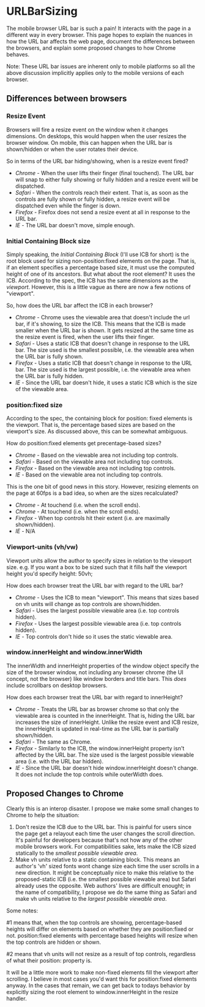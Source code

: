 # URLBarSizing
The mobile browser URL bar is such a pain! It interacts with the page in a different way in every browser.
This page hopes to explain the nuances in how the URL bar affects the web page, document the differences
between the browsers, and explain some proposed changes to how Chrome behaves.

Note: These URL bar issues are inherent only to mobile platforms so all the above discussion implicitly
applies only to the mobile versions of each browser.

## Differences between browsers

### Resize Event

Browsers will fire a resize event on the window when it changes dimensions. On desktops, this would happen
when the user resizes the browser window. On mobile, this can happen when the URL bar is shown/hidden or 
when the user rotates their device.

So in terms of the URL bar hiding/showing, when is a resize event fired?

  + *Chrome* - When the user lifts their finger (final touchend). The URL bar will snap to either fully showing or
  fully hidden and a resize event will be dispatched.
  + *Safari* - When the controls reach their extent. That is, as soon as the controls are fully shown or fully
  hidden, a resize event will be dispatched even while the finger is down.
  + *Firefox* - Firefox does not send a resize event at all in response to the URL bar.
  + *IE* - The URL bar doesn't move, simple enough.

### Initial Containing Block size

Simply speaking, the *Initial Containing Block* (I'll use ICB for short) is the root block used for sizing
non-position:fixed elements on the page. That is, if an element specifies a percentage based size, it must use the
computed height of one of its ancestors. But what about the root element? It uses the ICB. According to the spec, the
ICB has the same dimensions as the *viewport*. However, this is a little vague as there are now a few notions of
"viewport".

So, how does the URL bar affect the ICB in each browser?

  + *Chrome* - Chrome uses the viewable area that doesn't include the url bar, if it's showing, to size the ICB.
  This means that the ICB is made smaller when the URL bar is shown. It gets resized at the same time as the resize
  event is fired, when the user lifts their finger.
  + *Safari* - Uses a static ICB that doesn't change in response to the URL bar. The size used is the smallest possible,
  i.e. the viewable area when the URL bar is fully shown.
  + *Firefox* - Uses a static ICB that doesn't change in response to the URL bar. The size used is the largest possible,
  i.e. the viewable area when the URL bar is fully hidden.
  + *IE* - Since the URL bar doesn't hide, it uses a static ICB which is the size of the viewable area.
  
### position:fixed size

According to the spec, the containing block for position: fixed elements is the viewport. That is, the percentage based
sizes are based on the viewport's size. As discussed above, this can be somewhat ambiguous.

How do position:fixed elements get precentage-based sizes?

  + *Chrome* - Based on the viewable area not including top controls.
  + *Safari* - Based on the viewable area not including top controls.
  + *Firefox* - Based on the viewable area not including top controls.
  + *IE* - Based on the viewable area not including top controls.

This is the one bit of good news in this story. However, resizing elements on the page at 60fps is a bad idea, so when are
the sizes recalculated?

  + *Chrome* - At touchend (i.e. when the scroll ends).
  + *Chrome* - At touchend (i.e. when the scroll ends).
  + *Firefox* - When top controls hit their extent (i.e. are maximally shown/hidden).
  + *IE* - N/A
  
### Viewport-units (vh/vw)

Viewport units allow the author to specify sizes in relation to the viewport size. e.g. If you want a box to be sized such
that it fills half the viewport height you'd specify height: 50vh;

How does each browser treat the URL bar with regard to the URL bar?

  + *Chrome* - Uses the ICB to mean "viewport". This means that sizes based on vh units will change as top controls are
  shown/hidden.
  + *Safari* - Uses the largest possible viewable area (i.e. top controls hidden).
  + *Firefox* - Uses the largest possible viewable area (i.e. top controls hidden).
  + *IE* - Top controls don't hide so it uses the static viewable area.

### window.innerHeight and window.innerWidth

The innerWidth and innerHeight properties of the window object specify the size of the browser window, not including any
browser chrome (the UI concept, not the browser) like window borders and title bars. This *does* include scrollbars on
desktop browsers.

How does each browser treat the URL bar with regard to innerHeight?

  + *Chrome* - Treats the URL bar as browser chrome so that only the viewable area is counted in the innerHeight. That is,
  hiding the URL bar increases the size of innerHeight. Unlike the resize event and ICB resize, the innerHeight is
  updated in real-time as the URL bar is partially shown/hidden.
  + *Safari* - The same as Chrome.
  + *Firefox* - Similarly to the ICB, the window.innerHeight property isn't affected by the URL bar. The size used is the
  largest possible viewable area (i.e. with the URL bar hidden).
  + *IE* - Since the URL bar doesn't hide window.innerHeight doesn't change. It does not include the top controls while
  outerWidth does.

## Proposed Changes to Chrome

Clearly this is an interop disaster. I propose we make some small changes to Chrome to help the situation:

1. Don't resize the ICB due to the URL bar. This is painful for users since the page get a relayout each time the user
changes the scroll direction. It's painful for developers because that's not how any of the other mobile browsers
work. For compatibilities sake, lets make the ICB sized statically to the *smallest possible viewable area*.
2. Make vh units relative to a static containing block. This means an author's 'vh' sized fonts wont change size each
time the user scrolls in a new direction. It might be conceptually nice to make this relative to the proposed-static
ICB (i.e. the smallest possible viewable area) but Safari already uses the opposite. Web authors' lives are difficult
enought; in the name of compatibility, I propose we do the same thing as Safari and make vh units relative to the
*largest possible viewable area*.

Some notes:

\#1 means that, when the top controls are showing, percentage-based heights will differ on elements based on whether they
are position:fixed or not. position:fixed elements with percentage based heights will resize when the top controls are hidden
or shown.

\#2 means that vh units will not resize as a result of top controls, regardless of what their position: property is.

It will be a little more work to make non-fixed elements fill the viewport after scrolling. I believe in most cases you'd want
this for position:fixed elements anyway. In the cases that remain, we can get back to todays behavior by explicitly sizing the
root element to window.innerHeight in the resize handler.
